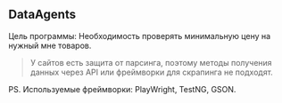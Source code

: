 ## DataAgents

Цель программы:
Необходимость проверять минимальную цену на нужный мне товаров.

>У сайтов есть защита от парсинга, поэтому методы получения данных через API или фреймворки для скрапинга не подходят.


PS. Используемые фреймворки: PlayWright, TestNG, GSON.